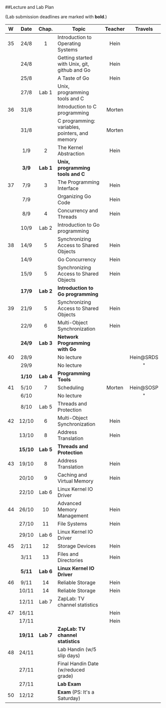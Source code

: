 ##Lecture and Lab Plan

(Lab submission deadlines are marked with **bold**.)

| W    |  Date     | Chap.     | Topic                                            | Teacher | Travels      |
|:----:|:---------:|:-----:    |--------------------------------------------------|:-------:|:------------:|
|  35  |  24/8     |   1       | Introduction to Operating Systems                |  Hein   |              |
|      |  24/8     |           | Getting started with Unix, git, github and Go    |  Hein   |              |
|      |  25/8     |           | A Taste of Go                                    |  Hein   |              |
|      |  27/8     | Lab 1     | Unix, programming tools and C                    |         |              |
|  36  |  31/8     |           | Introduction to C programming                    |  Morten |              |
|      |  31/8     |           | C programming: variables, pointers, and memory   |  Morten |              |
|      |  1/9      |   2       | The Kernel Abstraction                           |  Hein   |              |
|      |  **3/9**  | **Lab 1** | **Unix, programming tools and C**                |         |              |
|  37  |  7/9      |   3       | The Programming Interface                        |  Hein   |              |
|      |  7/9      |           | Organizing Go Code                               |  Hein   |              |
|      |  8/9      |   4       | Concurrency and Threads                          |  Hein   |              |
|      |  10/9     | Lab 2     | Introduction to Go programming                   |         |              |
|  38  |  14/9     |   5       | Synchronizing Access to Shared Objects           |  Hein   |              |
|      |  14/9     |           | Go Concurrency                                   |  Hein   |              |
|      |  15/9     |   5       | Synchronizing Access to Shared Objects           |  Hein   |              |
|      |  **17/9** | **Lab 2** | **Introduction to Go programming**               |         |              |
|  39  |  21/9     |   5       | Synchronizing Access to Shared Objects           |  Hein   |              |
|      |  22/9     |   6       | Multi-Object Synchronization                     |  Hein   |              |
|      |  **24/9** | **Lab 3** | **Network Programming with Go**                  |         |              |
|  40  |  28/9     |           | No lecture                                       |         | Hein@SRDS    |
|      |  29/9     |           | No lecture                                       |         |     "        |
|      |  **1/10** | **Lab 4** | **Programming Tools**                            |         |              |
|  41  |  5/10     |   7       | Scheduling                                       |  Morten | Hein@SOSP    |
|      |  6/10     |           | No lecture                                       |         |     "        |
|      |  8/10     | Lab 5     | Threads and Protection                           |         |              |
|  42  | 12/10     |   6       | Multi-Object Synchronization                     |  Hein   |              |
|      | 13/10     |   8       | Address Translation                              |  Hein   |              |
|      | **15/10** | **Lab 5** | **Threads and Protection**                       |         |              |
|  43  | 19/10     |   8       | Address Translation                              |  Hein   |              |
|      | 20/10     |   9       | Caching and Virtual Memory                       |  Hein   |              |
|      | 22/10     | Lab 6     | Linux Kernel IO Driver                           |         |              |
|  44  | 26/10     |  10       | Advanced Memory Management                       |  Hein   |              |
|      | 27/10     |  11       | File Systems                                     |  Hein   |              |
|      | 29/10     | Lab 6     | Linux Kernel IO Driver                           |         |              |
|  45  |  2/11     |  12       | Storage Devices                                  |  Hein   |              |
|      |  3/11     |  13       | Files and Directories                            |  Hein   |              |
|      |  **5/11** | **Lab 6** | **Linux Kernel IO Driver**                       |         |              |
|  46  |  9/11     |  14       | Reliable Storage                                 |  Hein   |              |
|      | 10/11     |  14       | Reliable Storage                                 |  Hein   |              |
|      | 12/11     | Lab 7     | ZapLab: TV channel statistics                    |         |              |
|  47  | 16/11     |           |                                                  |  Hein   |              |
|      | 17/11     |           |                                                  |  Hein   |              |
|      | **19/11** | **Lab 7** | **ZapLab: TV channel statistics**                |         |              |
|  48  | 24/11     |           | Lab Handin (w/5 slip days)                       |         |              |
|      | 27/11     |           | Final Handin Date (w/reduced grade)              |         |              |
|      | 27/11     |           | **Lab Exam**                                     |         |              |
|  50  | 12/12     |           | **Exam** (PS: It's a Saturday)                   |         |              |
